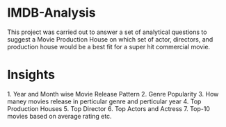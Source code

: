 # IMDB-Analysis
This project was carried out to answer a set of analytical questions to suggest a Movie Production House on which set of actor, directors, and production house would be a best fit for a super hit commercial movie.

<h1>Insights</h1>
1. Year and Month wise Movie Release Pattern
2. Genre Popularity
3. How maney movies release in perticular genre and perticular year
4. Top Production Houses
5. Top Director
6. Top Actors and Actress
7. Top-10 movies based on average rating etc.
